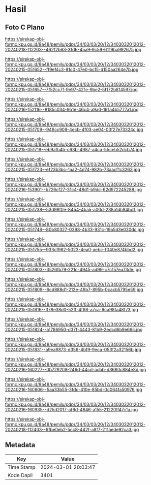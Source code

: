 # Hasil

## Foto C Plano

https://sirekap-obj-formc.kpu.go.id/8a48/pemilu/pdpr/34/03/03/20/12/3403032012012-20240218-112203--462f2b63-31d6-45a9-9c59-6119ba992675.jpg

https://sirekap-obj-formc.kpu.go.id/8a48/pemilu/pdpr/34/03/03/20/12/3403032012012-20240215-051652--ff9ef4c3-81c0-47e0-bc15-d150aa264e7b.jpg

https://sirekap-obj-formc.kpu.go.id/8a48/pemilu/pdpr/34/03/03/20/12/3403032012012-20240215-051657--7f52cc7f-9e97-421e-9be2-5f172b814597.jpg

https://sirekap-obj-formc.kpu.go.id/8a48/pemilu/pdpr/34/03/03/20/12/3403032012012-20240216-152116--8185c034-9b1e-46c4-a9a0-191a4b5777a1.jpg

https://sirekap-obj-formc.kpu.go.id/8a48/pemilu/pdpr/34/03/03/20/12/3403032012012-20240215-051709--949cc908-4ecb-4f03-ae04-03f27e73324c.jpg

https://sirekap-obj-formc.kpu.go.id/8a48/pemilu/pdpr/34/03/03/20/12/3403032012012-20240215-051718--eb9afb4b-c63b-4987-a4ca-55ceb52dcb74.jpg

https://sirekap-obj-formc.kpu.go.id/8a48/pemilu/pdpr/34/03/03/20/12/3403032012012-20240215-051723--ef23b3bc-1aa2-4d74-982b-73aacf1c3263.jpg

https://sirekap-obj-formc.kpu.go.id/8a48/pemilu/pdpr/34/03/03/20/12/3403032012012-20240216-153901--b726cf27-31c4-48d1-b9dc-62d972245288.jpg

https://sirekap-obj-formc.kpu.go.id/8a48/pemilu/pdpr/34/03/03/20/12/3403032012012-20240215-051738--53d98f0e-8454-4ba5-a00d-238a1db84bd1.jpg

https://sirekap-obj-formc.kpu.go.id/8a48/pemilu/pdpr/34/03/03/20/12/3403032012012-20240215-051748--80b80327-0398-4b33-931c-19a5d3e030dc.jpg

https://sirekap-obj-formc.kpu.go.id/8a48/pemilu/pdpr/34/03/03/20/12/3403032012012-20240215-051755--933cf962-5023-4ea0-aebc-f040e874bbd2.jpg

https://sirekap-obj-formc.kpu.go.id/8a48/pemilu/pdpr/34/03/03/20/12/3403032012012-20240215-051803--3526fb79-221c-4945-ad99-c7c157ea73de.jpg

https://sirekap-obj-formc.kpu.go.id/8a48/pemilu/pdpr/34/03/03/20/12/3403032012012-20240215-051809--6cd888d1-212e-49b7-895b-0cacb5795e59.jpg

https://sirekap-obj-formc.kpu.go.id/8a48/pemilu/pdpr/34/03/03/20/12/3403032012012-20240215-051816--378e38d0-52ff-4f86-a7ca-6ca98fa48f73.jpg

https://sirekap-obj-formc.kpu.go.id/8a48/pemilu/pdpr/34/03/03/20/12/3403032012012-20240215-051824--a1786950-d37f-4443-81b9-2edcd6b9e69c.jpg

https://sirekap-obj-formc.kpu.go.id/8a48/pemilu/pdpr/34/03/03/20/12/3403032012012-20240215-051831--a9ea9873-d356-4bf9-9eca-053f2a32156b.jpg

https://sirekap-obj-formc.kpu.go.id/8a48/pemilu/pdpr/34/03/03/20/12/3403032012012-20240216-160227--0b729208-246d-44cd-acbb-d3680c884e3d.jpg

https://sirekap-obj-formc.kpu.go.id/8a48/pemilu/pdpr/34/03/03/20/12/3403032012012-20240216-160606--5aa33b55-3fdc-410e-85bd-0c064fa50976.jpg

https://sirekap-obj-formc.kpu.go.id/8a48/pemilu/pdpr/34/03/03/20/12/3403032012012-20240216-160935--d25d2017-af6d-4846-a155-21220ff47c1a.jpg

https://sirekap-obj-formc.kpu.go.id/8a48/pemilu/pdpr/34/03/03/20/12/3403032012012-20240218-112403--9fbe0eb2-5cc8-442f-a8f7-211aede92ca3.jpg


## Metadata

| Key        | Value               |
| ---------- | ------------------- |
| Time Stamp | 2024-03-01 20:03:47 |
| Kode Dapil | 3401                |




